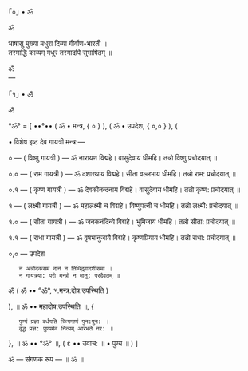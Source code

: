 ｢०｣ • ॐ

ॐ

भाषासु मुख्या मधुरा दिव्या गीर्वाण-भारती ।</br>
तस्माद्धि काव्यम् मधुरं तस्मादपि सुभाषितम् ॥

ॐ </br>
—

｢१｣ • ॐ

ॐ

°ॐ° = [ ••°•• ( ॐ • मन्त्र, { ० } ), ( ॐ • उपदेश, { ०,० } ), ( 

• विशेष इष्ट देव गायत्री मन्त्र:—

० — ( विष्णु गायत्री ) — ॐ नारायण विद्महे। वासुदेवाय धीमहि। तन्नो विष्णु प्रचोदयात् ॥

०.० — ( राम गायत्री ) — ॐ दशारथाय विद्महे। सीता वल्लभाय धीमहि। तन्नो राम: प्रचोदयात् ॥

०.१ — ( कृष्ण गायत्री ) — ॐ देवकीनन्दनाय विद्महे। वासुदेवाय धीमहि। तन्नो कृष्ण: प्रचोदयात् ॥

१ — ( लक्ष्मी गायत्री ) — ॐ महालक्ष्मी च विद्महे। विष्णुपत्नी च धीमहि। तन्नो लक्ष्मी: प्रचोदयात् ॥

१.० — ( सीता गायत्री ) — ॐ जनकनंदिन्ये विद्महे। भुमिजाय धीमहि। तन्नो सीता: प्रचोदयात् ॥

१.१ — ( राधा गायत्री ) — ॐ वृषभानुजायै विद्महे। कृष्णप्रियाय धीमहि। तन्नो राधा: प्रचोदयात् ॥

०,० — उपदेश

       न अन्नोदकसमं दानं न तिथिद्र्वादशीसमा ।
       न गायत्रया: परो मन्त्रो न मातु: परदैवतम् ॥

ॐ ( ॐ •• °ॐ°, ⱌ.मन्त्र:दोष:उपस्थिति )

), ॥ ॐ •• महादोष:उपस्थिति ॥, { 

       पुण्यं प्रज्ञा वर्धयति क्रियमाणं पुन:पुन: ।
       वृद्ध प्रज्ञ: पुण्यमेव नित्यम् आरभते नर: ॥

}, ॥ ॐ •• °ॐ° ॥, ( έ •• उवाच: ॥ • पुण्य ॥ ) ]

ॐ
— संगणक रूप — ॥ ॐ ॥
